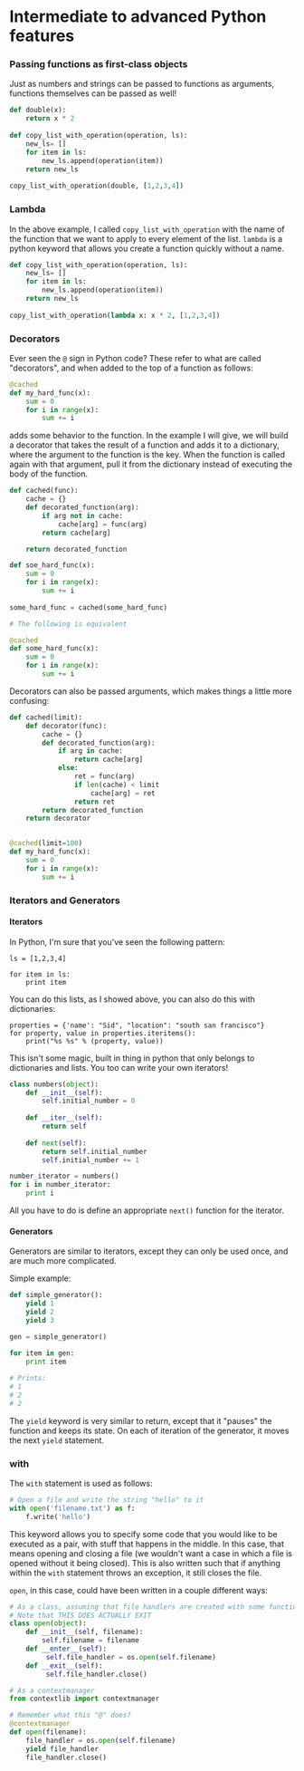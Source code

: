 # Intermediate to advanced Python features

### Passing functions as first-class objects

Just as numbers and strings can be passed to functions as arguments, functions themselves can be passed as well!

```python
def double(x):
    return x * 2
    
def copy_list_with_operation(operation, ls):
    new_ls= []
    for item in ls:
        new_ls.append(operation(item))
    return new_ls
    
copy_list_with_operation(double, [1,2,3,4])
```

### Lambda

In the above example, I called `copy_list_with_operation` with the name of the function that we want to apply to every element of the list.  `lambda` is a python keyword that allows you create a function quickly without a name.

```python
def copy_list_with_operation(operation, ls):
    new_ls= []
    for item in ls:
        new_ls.append(operation(item))
    return new_ls
    
copy_list_with_operation(lambda x: x * 2, [1,2,3,4])
```

### Decorators

Ever seen the `@` sign in Python code? These refer to what are called "decorators", and when added to the top of a function as follows:

```python
@cached
def my_hard_func(x):
    sum = 0
    for i in range(x):
        sum += i
```

adds some behavior to the function.  In the example I will give, we will build a decorator that takes the result of a function and adds it to a dictionary, where the argument to the function is the key.  When the function is called again with that argument, pull it from the dictionary instead of executing the body of the function.

```python
def cached(func):
    cache = {}
    def decorated_function(arg):
        if arg not in cache:
            cache[arg] = func(arg)
        return cache[arg]

    return decorated_function

def soe_hard_func(x):
    sum = 0
    for i in range(x):
        sum += i
        
some_hard_func = cached(some_hard_func)

# The following is equivalent

@cached
def some_hard_func(x):
    sum = 0
    for i in range(x):
        sum += i
```

Decorators can also be passed arguments, which makes things a little more confusing:

```python
def cached(limit):
    def decorator(func):
        cache = {}
        def decorated_function(arg):
            if arg in cache:
                return cache[arg]
            else:
                ret = func(arg)
                if len(cache) < limit
                    cache[arg] = ret
                return ret
        return decorated_function
    return decorator
            

@cached(limit=100)
def my_hard_func(x):
    sum = 0
    for i in range(x):
        sum += i
```

### Iterators and Generators

#### Iterators

In Python, I'm sure that you've seen the following pattern:

```
ls = [1,2,3,4]

for item in ls:
    print item
```

You can do this lists, as I showed above, you can also do this with dictionaries:

```
properties = {'name': "Sid", "location": "south san francisco"}
for property, value in properties.iteritems():
    print("%s %s" % (property, value))
```

This isn't some magic, built in thing in python that only belongs to dictionaries and lists. You too can write your own iterators!

```python
class numbers(object):
    def __init__(self):
        self.initial_number = 0
    
    def __iter__(self):
        return self
    
    def next(self):
        return self.initial_number
        self.initial_number += 1

number_iterator = numbers()
for i in number_iterator:
    print i
```

All you have to do is define an appropriate `next()` function for the iterator.

#### Generators

Generators are similar to iterators, except they can only be used once, and are much more complicated.

Simple example:

```python
def simple_generator():
    yield 1
    yield 2
    yield 3

gen = simple_generator()

for item in gen:
    print item
    
# Prints:
# 1
# 2
# 2
```

The `yield` keyword is very similar to return, except that it "pauses" the function and keeps its state. On each of iteration of the generator, it moves the next `yield` statement.

### with

The `with` statement is used as follows:

```python
# Open a file and write the string "hello" to it
with open('filename.txt') as f:
    f.write('hello')
```

This keyword allows you to specify some code that you would like to be executed as a pair, with stuff that happens in the middle.  In this case, that means opening and closing a file (we wouldn't want a case in which a file is opened without it being closed).  This is also written such that if anything within the `with` statement throws an exception, it still closes the file.

`open`, in this case, could have been written in a couple different ways:

```python
# As a class, assuming that file handlers are created with some function called `os.open`.
# Note that THIS DOES ACTUALLY EXIT
class open(object):
    def __init__(self, filename):
        self.filename = filename
    def __enter__(self):
         self.file_handler = os.open(self.filename)
    def __exit__(self):
         self.file_handler.close()

# As a contextmanager
from contextlib import contextmanager

# Remember what this "@" does?
@contextmanager
def open(filename):
    file_handler = os.open(self.filename)
    yield file_handler
    file_handler.close()
```
